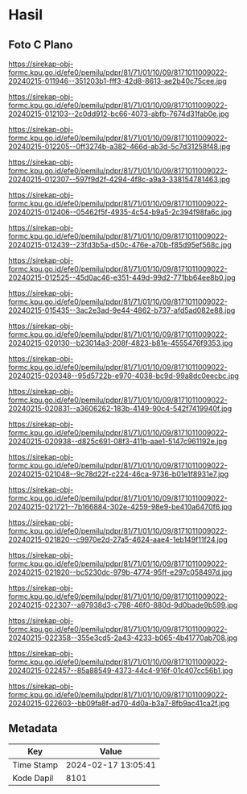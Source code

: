# Hasil

## Foto C Plano

https://sirekap-obj-formc.kpu.go.id/efe0/pemilu/pdpr/81/71/01/10/09/8171011009022-20240215-011946--351203b1-fff3-42d8-8613-ae2b40c75cee.jpg

https://sirekap-obj-formc.kpu.go.id/efe0/pemilu/pdpr/81/71/01/10/09/8171011009022-20240215-012103--2c0dd912-bc66-4073-abfb-7674d31fab0e.jpg

https://sirekap-obj-formc.kpu.go.id/efe0/pemilu/pdpr/81/71/01/10/09/8171011009022-20240215-012205--0ff3274b-a382-466d-ab3d-5c7d31258f48.jpg

https://sirekap-obj-formc.kpu.go.id/efe0/pemilu/pdpr/81/71/01/10/09/8171011009022-20240215-012307--597f9d2f-4294-4f8c-a9a3-338154781463.jpg

https://sirekap-obj-formc.kpu.go.id/efe0/pemilu/pdpr/81/71/01/10/09/8171011009022-20240215-012406--05462f5f-4935-4c54-b9a5-2c394f98fa6c.jpg

https://sirekap-obj-formc.kpu.go.id/efe0/pemilu/pdpr/81/71/01/10/09/8171011009022-20240215-012439--23fd3b5a-d50c-476e-a70b-f85d95ef568c.jpg

https://sirekap-obj-formc.kpu.go.id/efe0/pemilu/pdpr/81/71/01/10/09/8171011009022-20240215-012525--45d0ac46-e351-449d-99d2-771bb64ee8b0.jpg

https://sirekap-obj-formc.kpu.go.id/efe0/pemilu/pdpr/81/71/01/10/09/8171011009022-20240215-015435--3ac2e3ad-9e44-4862-b737-afd5ad082e88.jpg

https://sirekap-obj-formc.kpu.go.id/efe0/pemilu/pdpr/81/71/01/10/09/8171011009022-20240215-020130--b23014a3-208f-4823-b81e-4555476f9353.jpg

https://sirekap-obj-formc.kpu.go.id/efe0/pemilu/pdpr/81/71/01/10/09/8171011009022-20240215-020348--95d5722b-e970-4038-bc9d-99a8dc0eecbc.jpg

https://sirekap-obj-formc.kpu.go.id/efe0/pemilu/pdpr/81/71/01/10/09/8171011009022-20240215-020831--a3606262-183b-4149-90c4-542f7419940f.jpg

https://sirekap-obj-formc.kpu.go.id/efe0/pemilu/pdpr/81/71/01/10/09/8171011009022-20240215-020938--d825c691-08f3-411b-aae1-5147c961192e.jpg

https://sirekap-obj-formc.kpu.go.id/efe0/pemilu/pdpr/81/71/01/10/09/8171011009022-20240215-021048--9c78d22f-c224-46ca-9736-b01e1f8931e7.jpg

https://sirekap-obj-formc.kpu.go.id/efe0/pemilu/pdpr/81/71/01/10/09/8171011009022-20240215-021721--7b166884-302e-4259-98e9-be410a6470f6.jpg

https://sirekap-obj-formc.kpu.go.id/efe0/pemilu/pdpr/81/71/01/10/09/8171011009022-20240215-021820--c9970e2d-27a5-4624-aae4-1eb149f11f24.jpg

https://sirekap-obj-formc.kpu.go.id/efe0/pemilu/pdpr/81/71/01/10/09/8171011009022-20240215-021920--bc5230dc-979b-4774-95ff-e297c058497d.jpg

https://sirekap-obj-formc.kpu.go.id/efe0/pemilu/pdpr/81/71/01/10/09/8171011009022-20240215-022307--a97938d3-c798-46f0-880d-9d0bade9b599.jpg

https://sirekap-obj-formc.kpu.go.id/efe0/pemilu/pdpr/81/71/01/10/09/8171011009022-20240215-022358--355e3cd5-2a43-4233-b065-4b41770ab708.jpg

https://sirekap-obj-formc.kpu.go.id/efe0/pemilu/pdpr/81/71/01/10/09/8171011009022-20240215-022457--85a88549-4373-44c4-916f-01c407cc56b1.jpg

https://sirekap-obj-formc.kpu.go.id/efe0/pemilu/pdpr/81/71/01/10/09/8171011009022-20240215-022603--bb09fa8f-ad70-4d0a-b3a7-8fb9ac41ca2f.jpg


## Metadata

| Key        | Value               |
| ---------- | ------------------- |
| Time Stamp | 2024-02-17 13:05:41 |
| Kode Dapil | 8101                |



